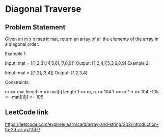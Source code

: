 # Diagonal Traverse

## Problem Statement

Given an m x n matrix mat, return an array of all the elements of the array in a diagonal order.



Example 1:


Input: mat = [[1,2,3],[4,5,6],[7,8,9]]
Output: [1,2,4,7,5,3,6,8,9]
Example 2:

Input: mat = [[1,2],[3,4]]
Output: [1,2,3,4]


Constraints:

m == mat.length
n == mat[i].length
1 <= m, n <= 104
1 <= m * n <= 104
-105 <= mat[i][j] <= 105

## LeetCode link

https://leetcode.com/explore/learn/card/array-and-string/202/introduction-to-2d-array/1167/